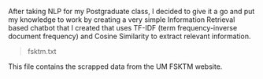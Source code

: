 After taking NLP for my Postgraduate class, I decided to give it a go and put my knowledge to work by creating a very simple Information Retrieval based chatbot that I created that uses TF-IDF (term frequency-inverse document frequency) and Cosine Similarity to extract relevant information.  

> fsktm.txt

This file contains the scrapped data from the UM FSKTM website.

